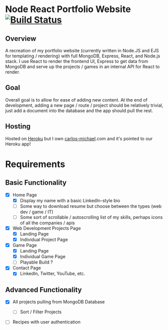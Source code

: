 # Node React Portfolio Website [![Build Status](https://travis-ci.com/cmr624/react-portfolio-site.svg?branch=master)](https://travis-ci.com/cmr624/react-portfolio-site)

## Overview

A recreation of my portfolio website (currently written in Node.JS and EJS for templating / rendering) with full MongoDB, Express, React, and Node.js stack. I use React to render the frontend UI, Express to get data from MongoDB and serve up the projects / games in an internal API for React to render. 

## Goal

Overall goal is to allow for ease of adding new content. At the end of development, adding a new page / route / project should be relatively trivial, just add a document into the database and the app should pull the rest.

## Hosting
Hosted on [Heroku](https://react-portfolio-site-cm.herokuapp.com/) but I own [carlos-michael](https://www.carlos-michael.com).com and it's pointed to our Heroku app! 

# Requirements

## Basic Functionality

- [x] Home Page
  - [x] Display my name with a basic LinkedIn-style bio
  - [ ] Some way to download resume but choose between the types (web dev / game / IT)
  - [ ] Some sort of scrollable / autoscrolling list of my skills, perhaps icons of all the companies / apis
- [x] Web Development Projects Page
  - [x] Landing Page
  - [x] Individual Project Page
- [x] Game Page
  - [x] Landing Page
  - [x] Individual Game Page
  - [ ] Playable Build ?
- [x] Contact Page
  - [x] LinkedIn, Twitter, YouTube, etc.

## Advanced Functionality

- [x] All projects pulling from MongoDB Database
  - [ ] Sort / Filter Projects
- [ ] Recipes with user authentication


